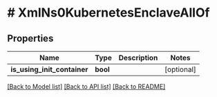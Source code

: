 # # XmlNs0KubernetesEnclaveAllOf

## Properties

Name | Type | Description | Notes
------------ | ------------- | ------------- | -------------
**is_using_init_container** | **bool** |  | [optional]

[[Back to Model list]](../../README.md#models) [[Back to API list]](../../README.md#endpoints) [[Back to README]](../../README.md)
